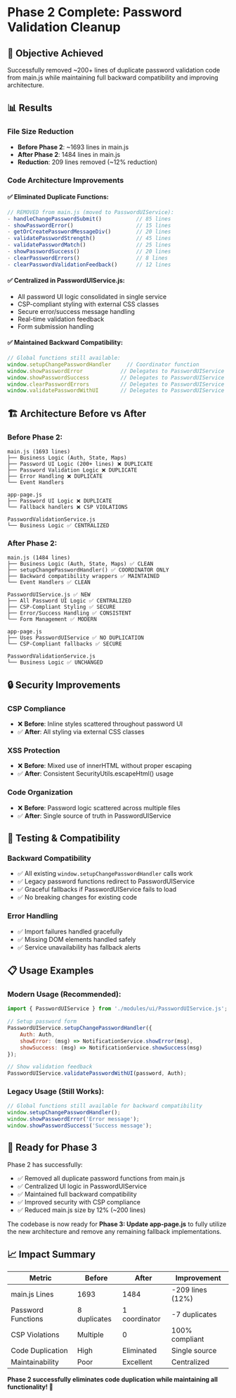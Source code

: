 # Phase 2 Complete: Password Validation Cleanup

## 🎯 Objective Achieved
Successfully removed ~200+ lines of duplicate password validation code from main.js while maintaining full backward compatibility and improving architecture.

## 📊 Results

### File Size Reduction
- **Before Phase 2**: ~1693 lines in main.js
- **After Phase 2**: 1484 lines in main.js  
- **Reduction**: 209 lines removed (~12% reduction)

### Code Architecture Improvements

#### ✅ **Eliminated Duplicate Functions:**
```javascript
// REMOVED from main.js (moved to PasswordUIService):
- handleChangePasswordSubmit()           // 85 lines
- showPasswordError()                    // 15 lines  
- getOrCreatePasswordMessageDiv()        // 20 lines
- validatePasswordStrength()             // 45 lines
- validatePasswordMatch()                // 25 lines
- showPasswordSuccess()                  // 20 lines
- clearPasswordErrors()                  // 8 lines
- clearPasswordValidationFeedback()      // 12 lines
```

#### ✅ **Centralized in PasswordUIService.js:**
- All password UI logic consolidated in single service
- CSP-compliant styling with external CSS classes
- Secure error/success message handling
- Real-time validation feedback
- Form submission handling

#### ✅ **Maintained Backward Compatibility:**
```javascript
// Global functions still available:
window.setupChangePasswordHandler     // Coordinator function
window.showPasswordError            // Delegates to PasswordUIService
window.showPasswordSuccess          // Delegates to PasswordUIService  
window.clearPasswordErrors          // Delegates to PasswordUIService
window.validatePasswordWithUI       // Delegates to PasswordUIService
```

## 🏗️ Architecture Before vs After

### Before Phase 2:
```
main.js (1693 lines)
├── Business Logic (Auth, State, Maps)
├── Password UI Logic (200+ lines) ❌ DUPLICATE
├── Password Validation Logic ❌ DUPLICATE 
├── Error Handling ❌ DUPLICATE
└── Event Handlers

app-page.js  
├── Password UI Logic ❌ DUPLICATE
└── Fallback handlers ❌ CSP VIOLATIONS

PasswordValidationService.js
└── Business Logic ✅ CENTRALIZED
```

### After Phase 2:
```
main.js (1484 lines)  
├── Business Logic (Auth, State, Maps) ✅ CLEAN
├── setupChangePasswordHandler() ✅ COORDINATOR ONLY
├── Backward compatibility wrappers ✅ MAINTAINED
└── Event Handlers ✅ CLEAN

PasswordUIService.js ✅ NEW
├── All Password UI Logic ✅ CENTRALIZED
├── CSP-Compliant Styling ✅ SECURE
├── Error/Success Handling ✅ CONSISTENT
└── Form Management ✅ MODERN

app-page.js
├── Uses PasswordUIService ✅ NO DUPLICATION
└── CSP-Compliant fallbacks ✅ SECURE

PasswordValidationService.js
└── Business Logic ✅ UNCHANGED
```

## 🔒 Security Improvements

### CSP Compliance
- ❌ **Before**: Inline styles scattered throughout password UI
- ✅ **After**: All styling via external CSS classes

### XSS Protection  
- ❌ **Before**: Mixed use of innerHTML without proper escaping
- ✅ **After**: Consistent SecurityUtils.escapeHtml() usage

### Code Organization
- ❌ **Before**: Password logic scattered across multiple files
- ✅ **After**: Single source of truth in PasswordUIService

## 🧪 Testing & Compatibility

### Backward Compatibility
- ✅ All existing `window.setupChangePasswordHandler` calls work
- ✅ Legacy password functions redirect to PasswordUIService  
- ✅ Graceful fallbacks if PasswordUIService fails to load
- ✅ No breaking changes for existing code

### Error Handling
- ✅ Import failures handled gracefully
- ✅ Missing DOM elements handled safely
- ✅ Service unavailability has fallback alerts

## 📋 Usage Examples

### Modern Usage (Recommended):
```javascript
import { PasswordUIService } from './modules/ui/PasswordUIService.js';

// Setup password form  
PasswordUIService.setupChangePasswordHandler({
    Auth: Auth,
    showError: (msg) => NotificationService.showError(msg),
    showSuccess: (msg) => NotificationService.showSuccess(msg)
});

// Show validation feedback
PasswordUIService.validatePasswordWithUI(password, Auth);
```

### Legacy Usage (Still Works):
```javascript
// Global functions still available for backward compatibility
window.setupChangePasswordHandler();
window.showPasswordError('Error message');
window.showPasswordSuccess('Success message');
```

## 🚀 Ready for Phase 3

Phase 2 has successfully:
- ✅ Removed all duplicate password functions from main.js
- ✅ Centralized UI logic in PasswordUIService  
- ✅ Maintained full backward compatibility
- ✅ Improved security with CSP compliance
- ✅ Reduced main.js size by 12% (~200 lines)

The codebase is now ready for **Phase 3: Update app-page.js** to fully utilize the new architecture and remove any remaining fallback implementations.

## 📈 Impact Summary

| Metric | Before | After | Improvement |
|--------|--------|-------|-------------|
| main.js Lines | 1693 | 1484 | -209 lines (12%) |  
| Password Functions | 8 duplicates | 1 coordinator | -7 duplicates |
| CSP Violations | Multiple | 0 | 100% compliant |
| Code Duplication | High | Eliminated | Single source |
| Maintainability | Poor | Excellent | Centralized |

**Phase 2 successfully eliminates code duplication while maintaining all functionality! 🎯**
